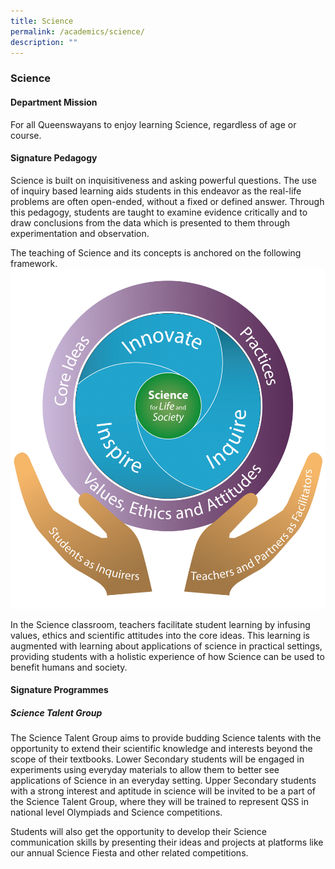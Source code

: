 ```yaml
---
title: Science
permalink: /academics/science/
description: ""
---
```

### Science

#### Department Mission

For all Queenswayans to enjoy learning Science, regardless of age or course.

#### Signature Pedagogy
 Science is built on inquisitiveness and asking powerful questions. The use of inquiry based learning aids students in this endeavor as the real-life problems are often open-ended, without a fixed or defined answer. Through this pedagogy, students are taught to examine evidence critically and to draw conclusions from the data which is presented to them through experimentation and observation.

  

The teaching of Science and its concepts is anchored on the following framework.
<img src="/images/sci1.png" style="100%">

In the Science classroom, teachers facilitate student learning by infusing values, ethics and scientific attitudes into the core ideas. This learning is augmented with learning about applications of science in practical settings, providing students with a holistic experience of how Science can be used to benefit humans and society.

#### Signature Programmes

##### Science Talent Group

The Science Talent Group aims to provide budding Science talents with the opportunity to extend their scientific knowledge and interests beyond the scope of their textbooks. Lower Secondary students will be engaged in experiments using everyday materials to allow them to better see applications of Science in an everyday setting. Upper Secondary students with a strong interest and aptitude in science will be invited to be a part of the Science Talent Group, where they will be trained to represent QSS in national level Olympiads and Science competitions.

Students will also get the opportunity to develop their Science communication skills by presenting their ideas and projects at platforms like our annual Science Fiesta and other related competitions.